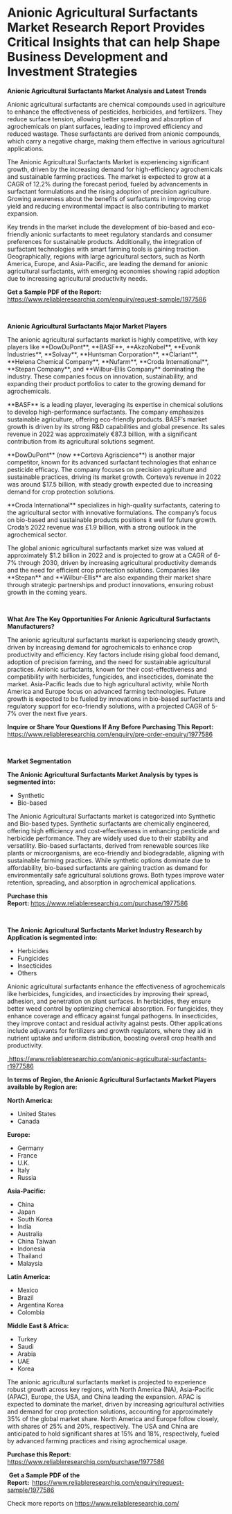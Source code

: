 <p><h1>Anionic Agricultural Surfactants Market Research Report Provides Critical Insights that can help Shape Business Development and Investment Strategies</h1></p><p><strong>Anionic Agricultural Surfactants Market Analysis and Latest Trends</strong></p>
<p><p>Anionic agricultural surfactants are chemical compounds used in agriculture to enhance the effectiveness of pesticides, herbicides, and fertilizers. They reduce surface tension, allowing better spreading and absorption of agrochemicals on plant surfaces, leading to improved efficiency and reduced wastage. These surfactants are derived from anionic compounds, which carry a negative charge, making them effective in various agricultural applications.</p><p>The Anionic Agricultural Surfactants Market is experiencing significant growth, driven by the increasing demand for high-efficiency agrochemicals and sustainable farming practices. The market is expected to grow at a CAGR of 12.2% during the forecast period, fueled by advancements in surfactant formulations and the rising adoption of precision agriculture. Growing awareness about the benefits of surfactants in improving crop yield and reducing environmental impact is also contributing to market expansion.</p><p>Key trends in the market include the development of bio-based and eco-friendly anionic surfactants to meet regulatory standards and consumer preferences for sustainable products. Additionally, the integration of surfactant technologies with smart farming tools is gaining traction. Geographically, regions with large agricultural sectors, such as North America, Europe, and Asia-Pacific, are leading the demand for anionic agricultural surfactants, with emerging economies showing rapid adoption due to increasing agricultural productivity needs.</p></p>
<p><strong>Get a Sample PDF of the Report:&nbsp;</strong> <a href="https://www.reliableresearchiq.com/enquiry/request-sample/1977586?utm_campaign=1087&utm_medium=2&utm_source=Github&utm_content=ia&utm_term=21012025&utm_id=anionic-agricultural-surfactants">https://www.reliableresearchiq.com/enquiry/request-sample/1977586</a></p>
<p>&nbsp;</p>
<p><strong>Anionic Agricultural Surfactants Major Market Players</strong></p>
<p><p>The anionic agricultural surfactants market is highly competitive, with key players like **DowDuPont**, **BASF**, **AkzoNobel**, **Evonik Industries**, **Solvay**, **Huntsman Corporation**, **Clariant**, **Helena Chemical Company**, **Nufarm**, **Croda International**, **Stepan Company**, and **Wilbur-Ellis Company** dominating the industry. These companies focus on innovation, sustainability, and expanding their product portfolios to cater to the growing demand for agrochemicals.</p><p>**BASF** is a leading player, leveraging its expertise in chemical solutions to develop high-performance surfactants. The company emphasizes sustainable agriculture, offering eco-friendly products. BASF’s market growth is driven by its strong R&D capabilities and global presence. Its sales revenue in 2022 was approximately €87.3 billion, with a significant contribution from its agricultural solutions segment.</p><p>**DowDuPont** (now **Corteva Agriscience**) is another major competitor, known for its advanced surfactant technologies that enhance pesticide efficacy. The company focuses on precision agriculture and sustainable practices, driving its market growth. Corteva’s revenue in 2022 was around $17.5 billion, with steady growth expected due to increasing demand for crop protection solutions.</p><p>**Croda International** specializes in high-quality surfactants, catering to the agricultural sector with innovative formulations. The company’s focus on bio-based and sustainable products positions it well for future growth. Croda’s 2022 revenue was £1.9 billion, with a strong outlook in the agrochemical sector.</p><p>The global anionic agricultural surfactants market size was valued at approximately $1.2 billion in 2022 and is projected to grow at a CAGR of 6-7% through 2030, driven by increasing agricultural productivity demands and the need for efficient crop protection solutions. Companies like **Stepan** and **Wilbur-Ellis** are also expanding their market share through strategic partnerships and product innovations, ensuring robust growth in the coming years.</p></p>
<p>&nbsp;</p>
<p><strong>What Are The Key Opportunities For Anionic Agricultural Surfactants Manufacturers?</strong></p>
<p><p>The anionic agricultural surfactants market is experiencing steady growth, driven by increasing demand for agrochemicals to enhance crop productivity and efficiency. Key factors include rising global food demand, adoption of precision farming, and the need for sustainable agricultural practices. Anionic surfactants, known for their cost-effectiveness and compatibility with herbicides, fungicides, and insecticides, dominate the market. Asia-Pacific leads due to high agricultural activity, while North America and Europe focus on advanced farming technologies. Future growth is expected to be fueled by innovations in bio-based surfactants and regulatory support for eco-friendly solutions, with a projected CAGR of 5-7% over the next five years.</p></p>
<p><strong>Inquire or Share Your Questions If Any Before Purchasing This Report:</strong> <a href="https://www.reliableresearchiq.com/enquiry/pre-order-enquiry/1977586?utm_campaign=1087&utm_medium=2&utm_source=Github&utm_content=ia&utm_term=21012025&utm_id=anionic-agricultural-surfactants">https://www.reliableresearchiq.com/enquiry/pre-order-enquiry/1977586</a></p>
<p>&nbsp;</p>
<p><strong>Market Segmentation</strong></p>
<p><strong>The Anionic Agricultural Surfactants Market Analysis by types is segmented into:</strong></p>
<p><ul><li>Synthetic</li><li>Bio-based</li></ul></p>
<p><p>The Anionic Agricultural Surfactants market is categorized into Synthetic and Bio-based types. Synthetic surfactants are chemically engineered, offering high efficiency and cost-effectiveness in enhancing pesticide and herbicide performance. They are widely used due to their stability and versatility. Bio-based surfactants, derived from renewable sources like plants or microorganisms, are eco-friendly and biodegradable, aligning with sustainable farming practices. While synthetic options dominate due to affordability, bio-based surfactants are gaining traction as demand for environmentally safe agricultural solutions grows. Both types improve water retention, spreading, and absorption in agrochemical applications.</p></p>
<p><strong>Purchase this Report:&nbsp;</strong><a href="https://www.reliableresearchiq.com/purchase/1977586?utm_campaign=1087&utm_medium=2&utm_source=Github&utm_content=ia&utm_term=21012025&utm_id=anionic-agricultural-surfactants">https://www.reliableresearchiq.com/purchase/1977586</a></p>
<p>&nbsp;</p>
<p><strong>The Anionic Agricultural Surfactants Market Industry Research by Application is segmented into:</strong></p>
<p><ul><li>Herbicides</li><li>Fungicides</li><li>Insecticides</li><li>Others</li></ul></p>
<p><p>Anionic agricultural surfactants enhance the effectiveness of agrochemicals like herbicides, fungicides, and insecticides by improving their spread, adhesion, and penetration on plant surfaces. In herbicides, they ensure better weed control by optimizing chemical absorption. For fungicides, they enhance coverage and efficacy against fungal pathogens. In insecticides, they improve contact and residual activity against pests. Other applications include adjuvants for fertilizers and growth regulators, where they aid in nutrient uptake and uniform distribution, boosting overall crop health and productivity.</p></p>
<p><a href="https://www.reliableresearchiq.com/anionic-agricultural-surfactants-r1977586?utm_campaign=1087&utm_medium=2&utm_source=Github&utm_content=ia&utm_term=21012025&utm_id=anionic-agricultural-surfactants">&nbsp;https://www.reliableresearchiq.com/anionic-agricultural-surfactants-r1977586</a></p>
<p><strong>In terms of Region, the Anionic Agricultural Surfactants Market Players available by Region are:</strong></p>
<p>
    <p> <strong> North America: </strong>
        <ul>
            <li>United States</li>
            <li>Canada</li>
        </ul>
        </p> 
    <p> <strong> Europe: </strong>
        <ul>
            <li>Germany</li>
            <li>France</li>
            <li>U.K.</li>
            <li>Italy</li>
            <li>Russia</li>
        </ul>
        </p> 
    <p> <strong> Asia-Pacific: </strong>
        <ul>
            <li>China</li>
            <li>Japan</li>
            <li>South Korea</li>
            <li>India</li>
            <li>Australia</li>
            <li>China Taiwan</li>
            <li>Indonesia</li>
            <li>Thailand</li>
            <li>Malaysia</li>
        </ul>
        </p> 
    <p> <strong> Latin America: </strong>
        <ul>
            <li>Mexico</li>
            <li>Brazil</li>
            <li>Argentina Korea</li>
            <li>Colombia</li>
        </ul>
        </p> 
    <p> <strong> Middle East & Africa: </strong>
        <ul>
            <li>Turkey</li>
            <li>Saudi</li>
            <li>Arabia</li>
            <li>UAE</li>
            <li>Korea</li>
        </ul>
    </p>
    </p>
<p><p>The anionic agricultural surfactants market is projected to experience robust growth across key regions, with North America (NA), Asia-Pacific (APAC), Europe, the USA, and China leading the expansion. APAC is expected to dominate the market, driven by increasing agricultural activities and demand for crop protection solutions, accounting for approximately 35% of the global market share. North America and Europe follow closely, with shares of 25% and 20%, respectively. The USA and China are anticipated to hold significant shares at 15% and 18%, respectively, fueled by advanced farming practices and rising agrochemical usage.</p></p>
<p><strong>Purchase this Report: </strong><a href="https://www.reliableresearchiq.com/purchase/1977586?utm_campaign=1087&utm_medium=2&utm_source=Github&utm_content=ia&utm_term=21012025&utm_id=anionic-agricultural-surfactants">https://www.reliableresearchiq.com/purchase/1977586</a></p>
<p>&nbsp;<strong>Get a Sample PDF of the Report:&nbsp;&nbsp;</strong><a href="https://www.reliableresearchiq.com/enquiry/request-sample/1977586?utm_campaign=1087&utm_medium=2&utm_source=Github&utm_content=ia&utm_term=21012025&utm_id=anionic-agricultural-surfactants">https://www.reliableresearchiq.com/enquiry/request-sample/1977586</a></p>
<p><strong></strong></p>
<p>Check more reports on <a href="https://www.reliableresearchiq.com/?utm_campaign=1087&utm_medium=2&utm_source=Github&utm_content=ia&utm_term=21012025&utm_id=anionic-agricultural-surfactants">https://www.reliableresearchiq.com/</a></p>